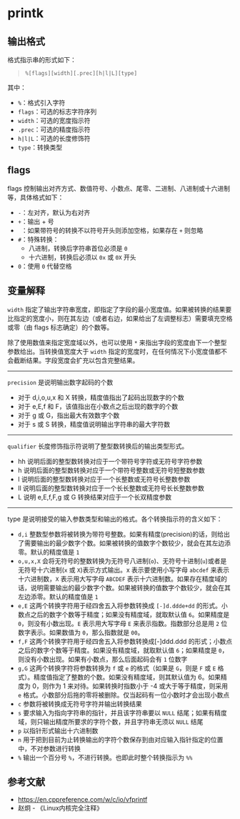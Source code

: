 # printk

## 输出格式

格式指示串的形式如下：

> `%[flags][width][.prec][h|l|L][type]`

其中：

- `%`：格式引入字符
- `flags`：可选的标志字符序列
- `width`：可选的宽度指示符
- `.prec`：可选的精度指示符
- `h|l|L`：可选的长度修饰符
- `type`：转换类型

## flags

flags 控制输出对齐方式、数值符号、小数点、尾零、二进制、八进制或十六进制等，具体格式如下：

- `-`：左对齐，默认为右对齐
- `+`：输出 + 号
- ` `：如果带符号的转换不以符号开头则添加空格，如果存在 `+` 则忽略
- `#`：特殊转换：
    - 八进制，转换后字符串首位必须是 `0`
    - 十六进制，转换后必须以 `0x` 或 `0X` 开头
- `0`：使用 `0` 代替空格

## 变量解释

`width` 指定了输出字符串宽度，即指定了字段的最小宽度值。如果被转换的结果要比指定的宽度小，则在其左边（或者右边，如果给出了左调整标志）需要填充空格或零（由 flags 标志确定）的个数等。

除了使用数值来指定宽度域以外，也可以使用 `*` 来指出字段的宽度由下一个整型参数给出。当转换值宽度大于 `width` 指定的宽度时，在任何情况下小宽度值都不会截断结果。字段宽度会扩充以包含完整结果。

---

`precision` 是说明输出数字起码的个数

- 对于 d,i,o,u,x 和 X 转换，精度值指出了起码出现数字的个数
- 对于 e,E,f 和 F，该值指出在小数点之后出现的数字的个数
- 对于 g 或 G，指出最大有效数字个数
- 对于 s 或 S 转换，精度值说明输出字符串的最大字符数

---

`qualifier` 长度修饰指示符说明了整型数转换后的输出类型形式。

- hh 说明后面的整型数转换对应于一个带符号字符或无符号字符参数
- h 说明后面的整型数转换对应于一个带符号整数或无符号短整数参数
- l 说明后面的整型数转换对应于一个长整数或无符号长整数参数
- ll 说明后面的整型数转换对应于一个长长整数或无符号长长整数参数
- L 说明 e,E,f,F,g 或 G 转换结果对应于一个长双精度参数

---

type 是说明接受的输入参数类型和输出的格式。各个转换指示符的含义如下：

- `d,i` 整数型参数将被转换为带符号整数。如果有精度(precision)的话，则给出了需要输出的最少数字个数。如果被转换的值数字个数较少，就会在其左边添零。默认的精度值是 `1`
- `o,u,x,X` 会将无符号的整数转换为无符号八进制(`o`)、无符号十进制(`u`)或者是无符号十六进制(`x` 或 `X`)表示方式输出。x 表示要使用小写字母 `abcdef` 来表示十六进制数，`X` 表示用大写字母 `ABCDEF` 表示十六进制数。如果存在精度域的话，说明需要输出的最少数字个数。如果被转换的值数字个数较少，就会在其左边添零。默认的精度值是 `1`
- `e,E` 这两个转换字符用于经四舍五入将参数转换成 `[-]d.ddde+dd` 的形式。小数点之后的数字个数等于精度；如果没有精度域，就取默认值 `6`。如果精度是 `0`，则没有小数出现。`E` 表示用大写字母 `E` 来表示指数。指数部分总是用 `2` 位数字表示。如果数值为 `0`，那么指数就是 `00`。
- `f,F` 这两个转换字符用于经四舍五入将参数转换成[-]ddd.ddd 的形式；小数点之后的数字个数等于精度。如果没有精度域，就取默认值 `6`；如果精度是 `0`，则没有小数出现。如果有小数点，那么后面起码会有 `1` 位数字
- `g,G` 这两个转换字符将参数转换为 `f` 或 `e` 的格式（如果是 `G`，则是 `F` 或 `E` 格式）。精度值指定了整数的个数。如果没有精度域，则其默认值为 6。如果精度为 0，则作为 1 来对待。如果转换时指数小于 -4 或大于等于精度，则采用 `e` 格式。小数部分后拖的零将被删除。仅当起码有一位小数时才会出现小数点
- `c` 参数将被转换成无符号字符并输出转换结果
- `s` 要求输入为指向字符串的指针，并且该字符串要以 `NULL` 结尾；如果有精度域，则只输出精度所要求的字符个数，并且字符串无须以 `NULL` 结尾
- `p` 以指针形式输出十六进制数
- `n` 用于把到目前为止转换输出的字符个数保存到由对应输入指针指定的位置中，不对参数进行转换
- `%` 输出一个百分号 `%`，不进行转换。也即此时整个转换指示为 `%%`

## 参考文献

- <https://en.cppreference.com/w/c/io/vfprintf>
- 赵炯 - 《Linux内核完全注释》
